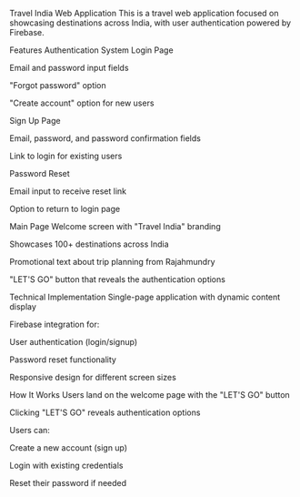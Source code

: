 Travel India Web Application
This is a travel web application focused on showcasing destinations across India, with user authentication powered by Firebase.

Features
Authentication System
Login Page

Email and password input fields

"Forgot password" option

"Create account" option for new users

Sign Up Page

Email, password, and password confirmation fields

Link to login for existing users

Password Reset

Email input to receive reset link

Option to return to login page

Main Page
Welcome screen with "Travel India" branding

Showcases 100+ destinations across India

Promotional text about trip planning from Rajahmundry

"LET'S GO" button that reveals the authentication options

Technical Implementation
Single-page application with dynamic content display

Firebase integration for:

User authentication (login/signup)

Password reset functionality

Responsive design for different screen sizes

How It Works
Users land on the welcome page with the "LET'S GO" button

Clicking "LET'S GO" reveals authentication options

Users can:

Create a new account (sign up)

Login with existing credentials

Reset their password if needed
